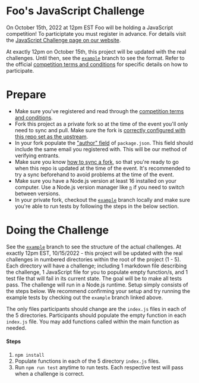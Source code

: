 # Foo's JavaScript Challenge

On October 15th, 2022 at 12pm EST Foo will be holding a JavaScript competition! To participtate you must register in advance. For details visit the [JavaScript Challenge page on our website](https://www.foo.software/javascript-challenge-2022).

At exactly 12pm on October 15th, this project will be updated with the real challenges. Until then, see the [`example`](https://github.com/foo-software/js-challenge-10-22/tree/example) branch to see the format. Refer to the official [competition terms and conditions](https://www.foo.software/javascript-challenge-2022-terms) for specific details on how to participate.

# Prepare

- Make sure you've registered and read through the [competition terms and conditions](https://www.foo.software/javascript-challenge-2022-terms).
- Fork this project as a private fork so at the time of the event you'll only need to sync and pull. Make sure the fork is [correctly configured with this repo set as the upstream](https://docs.github.com/en/pull-requests/collaborating-with-pull-requests/working-with-forks/configuring-a-remote-for-a-fork).
- In your fork populate the ["author" field](https://docs.npmjs.com/creating-a-package-json-file#author-field) of `package.json`. This field should include the same email you registered with. This will be our method of verifying entrants.
- Make sure you know [how to sync a fork](https://docs.github.com/en/pull-requests/collaborating-with-pull-requests/working-with-forks/syncing-a-fork), so that you're ready to go when this repo is updated at the time of the event. It's recommended to try a sync beforehand to avoid problems at the time of the event.
- Make sure you have a Node.js version at least 16 installed on your computer. Use a Node.js version manager like [`n`](https://www.npmjs.com/package/n) if you need to switch between versions.
- In your private fork, checkout the [`example`](https://github.com/foo-software/js-challenge-10-22/tree/example) branch locally and make sure you're able to run tests by following the steps in the below section.

# Doing the Challenge

See the [`example`](https://github.com/foo-software/js-challenge-10-22/tree/example) branch to see the structure of the actual challenges. At exactly 12pm EST, 10/15/2022 - this project will be updated with the real challenges in numbered directories within the root of the project (1 - 5). Each directory will have a challenge; including 1 markdown file describing the challenge, 1 JavaScript file for you to populate empty function/s, and 1 test file that will fail in its current state. The goal will be to make all tests pass. The challenge will run in a Node.js runtime. Setup simply consists of the steps below. We recommend confirming your setup and try running the example tests by checking out the `example` branch linked above.

The only files participants should change are the `index.js` files in each of the 5 directories. Participants should populate the empty function in each `index.js` file. You may add functions called within the main function as needed.

#### Steps

1. `npm install`
2. Populate functions in each of the 5 directory `index.js` files.
3. Run `npm run test` anytime to run tests. Each respective test will pass when a challenge is correct.
